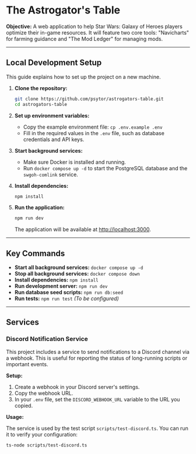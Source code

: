 # The Astrogator's Table

**Objective:** A web application to help Star Wars: Galaxy of Heroes players optimize their in-game resources. It will feature two core tools: "Navicharts" for farming guidance and "The Mod Ledger" for managing mods.

---

## Local Development Setup

This guide explains how to set up the project on a new machine.

1.  **Clone the repository:**
    ```bash
    git clone https://github.com/psytor/astrogators-table.git
    cd astrogators-table
    ```

2.  **Set up environment variables:**
    *   Copy the example environment file: `cp .env.example .env`
    *   Fill in the required values in the `.env` file, such as database credentials and API keys.

3.  **Start background services:**
    *   Make sure Docker is installed and running.
    *   Run `docker compose up -d` to start the PostgreSQL database and the `swgoh-comlink` service.

4.  **Install dependencies:**
    ```bash
    npm install
    ```

5.  **Run the application:**
    ```bash
    npm run dev
    ```
    The application will be available at [http://localhost:3000](http://localhost:3000).

---

## Key Commands

*   **Start all background services:** `docker compose up -d`
*   **Stop all background services:** `docker compose down`
*   **Install dependencies:** `npm install`
*   **Run development server:** `npm run dev`
*   **Run database seed scripts:** `npm run db:seed`
*   **Run tests:** `npm run test` *(To be configured)*

---

## Services

### Discord Notification Service

This project includes a service to send notifications to a Discord channel via a webhook. This is useful for reporting the status of long-running scripts or important events.

**Setup:**

1.  Create a webhook in your Discord server's settings.
2.  Copy the webhook URL.
3.  In your `.env` file, set the `DISCORD_WEBHOOK_URL` variable to the URL you copied.

**Usage:**

The service is used by the test script `scripts/test-discord.ts`. You can run it to verify your configuration:

```bash
ts-node scripts/test-discord.ts
```